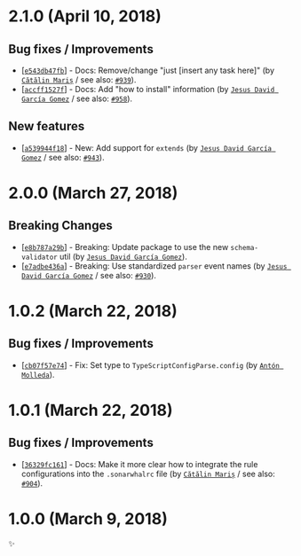 # 2.1.0 (April 10, 2018)

## Bug fixes / Improvements

* [[`e543db47fb`](https://github.com/sonarwhal/sonarwhal/commit/e543db47fbfcf857fb3d7000d9334c4e64ebeb12)] - Docs: Remove/change "just [insert any task here]" (by [`Cătălin Mariș`](https://github.com/alrra) / see also: [`#939`](https://github.com/sonarwhal/sonarwhal/issues/939)).
* [[`accff1527f`](https://github.com/sonarwhal/sonarwhal/commit/accff1527f07e4cb932cb79bf90ceadacbef0620)] - Docs: Add "how to install" information (by [`Jesus David García Gomez`](https://github.com/sarvaje) / see also: [`#958`](https://github.com/sonarwhal/sonarwhal/issues/958)).

## New features

* [[`a539944f18`](https://github.com/sonarwhal/sonarwhal/commit/a539944f18a5bb37cc6e776d041e784b4d4e3765)] - New: Add support for `extends` (by [`Jesus David García Gomez`](https://github.com/sarvaje) / see also: [`#943`](https://github.com/sonarwhal/sonarwhal/issues/943)).


# 2.0.0 (March 27, 2018)

## Breaking Changes

* [[`e8b787a29b`](https://github.com/sonarwhal/sonarwhal/commit/e8b787a29bcaee877f6a76adad1e8d28d55b2fba)] - Breaking: Update package to use the new `schema-validator` util (by [`Jesus David García Gomez`](https://github.com/sarvaje)).
* [[`e7adbe436a`](https://github.com/sonarwhal/sonarwhal/commit/e7adbe436aaf29db4f09639031c7d4c0659225bf)] - Breaking: Use standardized `parser` event names (by [`Jesus David García Gomez`](https://github.com/sarvaje) / see also: [`#930`](https://github.com/sonarwhal/sonarwhal/issues/930)).


# 1.0.2 (March 22, 2018)

## Bug fixes / Improvements

* [[`cb07f57e74`](https://github.com/sonarwhal/sonarwhal/commit/cb07f57e74486a731db9ab54c4bc576df05ef34f)] - Fix: Set type to `TypeScriptConfigParse.config` (by [`Antón Molleda`](https://github.com/molant)).


# 1.0.1 (March 22, 2018)

## Bug fixes / Improvements

* [[`36329fc161`](https://github.com/sonarwhal/sonarwhal/commit/36329fc161d90e8cf1b593d6fcde7262f3ceabae)] - Docs: Make it more clear how to integrate the rule configurations into the `.sonarwhalrc` file (by [`Cătălin Mariș`](https://github.com/alrra) / see also: [`#904`](https://github.com/sonarwhal/sonarwhal/issues/904)).


# 1.0.0 (March 9, 2018)

✨
